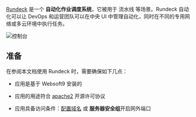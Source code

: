 [Rundeck](https://www.rundeck.com) 是一个 **自动化作业调度系统**，它被用于 流水线  等场景。Rundeck 自动化可以让 DevOps 和运营团队可以在中央 UI 中管理自动化，同时在不同的专用网络或多云环境中执行任务。


![控制台](https://libs.websoft9.com/Websoft9/DocsPicture/zh/rundeck/rundeck-gui-websoft9.webp)


## 准备

在参阅本文档使用 Rundeck 时，需要确保如下几点：

- 应用是基于 Websoft9 安装的

- 应用的用途符合 [apache2](https://opensource.org/licenses/Apache-2.0) 开源许可协议

- 应用具备访问条件：[配置域名](./domain-set) 或 **服务器安全组**开启网外端口
